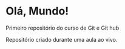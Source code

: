# Olá, Mundo!
 Primeiro repositório do curso de Git e Git hub

Repositório criado durante uma aula ao vivo.